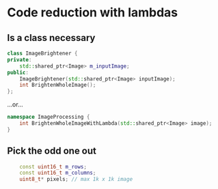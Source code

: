 # Code reduction with lambdas

## Is a class necessary

```cpp
class ImageBrightener {
private:
    std::shared_ptr<Image> m_inputImage;
public:
    ImageBrightener(std::shared_ptr<Image> inputImage);
    int BrightenWholeImage();
};
```
...or...
```cpp
namespace ImageProcessing {
    int BrightenWholeImageWithLambda(std::shared_ptr<Image> image);
}
```

## Pick the odd one out

```cpp
    const uint16_t m_rows;
    const uint16_t m_columns;
    uint8_t* pixels; // max 1k x 1k image
```

